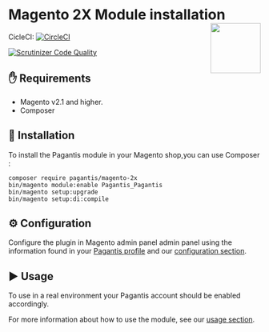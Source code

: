 # Magento 2X Module installation <img src="https://developer.pagantis.com/logos/pagantis_rgb_color.png" width="100" align="right">

CicleCI: [![CircleCI](https://circleci.com/gh/pagantis/magento-2X/tree/master.svg?style=svg)](https://circleci.com/gh/pagantis/magento-2X/tree/master)

<!--
[![Latest Stable Version](https://poser.pugx.org/pagantis/magento-2x/v/stable)](https://packagist.org/packages/pagantis/magento-2x)
[![composer.lock](https://poser.pugx.org/pagantis/magento-2x/composerlock)](https://packagist.org/packages/pagantis/magento-2x)
-->
[![Scrutinizer Code Quality](https://scrutinizer-ci.com/g/pagantis/magento-2x/badges/quality-score.png?b=master)](https://scrutinizer-ci.com/g/pagantis/magento-2x/?branch=master)

## :hand: Requirements
 * Magento v2.1 and higher.
 * Composer

## :floppy_disk: Installation
To install the Pagantis module in your Magento shop,you can use Composer  :  
```shell
composer require pagantis/magento-2x
bin/magento module:enable Pagantis_Pagantis
bin/magento setup:upgrade
bin/magento setup:di:compile
```

## :gear: Configuration
Configure the plugin in Magento admin panel admin panel using the information found in your [Pagantis profile](https://bo.pagantis.com/shop) and our [configuration section](/Documentation/configuration.md).

## :arrow_forward: Usage
To use in a real environment your Pagantis account should be enabled accordingly.

For more information about how to use the module, see our [usage section](/Documentation/usage.md).
